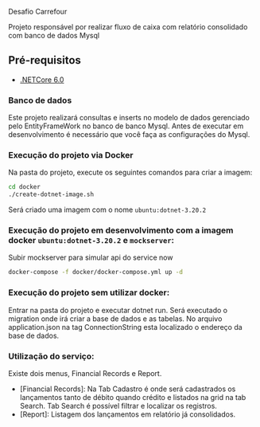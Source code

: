 Desafio Carrefour

Projeto responsável por realizar fluxo de caixa com relatório consolidado com banco de dados Mysql

## Pré-requisitos

- [.NETCore 6.0]([https://www.docker.com/](https://dotnet.microsoft.com/pt-br/download/dotnet/6.0))

### Banco de dados
Este projeto realizará consultas e inserts no modelo de dados gerenciado pelo EntityFrameWork no banco de banco Mysql.
Antes de executar em desenvolvimento é necessário que você faça as configurações do Mysql.

### Execução do projeto via Docker

Na pasta do projeto, execute os seguintes comandos para criar a imagem:
```bash
cd docker
./create-dotnet-image.sh
```
Será criado uma imagem com o nome `ubuntu:dotnet-3.20.2`

### Execução do projeto em desenvolvimento com a imagem docker `ubuntu:dotnet-3.20.2` e `mockserver`:    

Subir mockserver para simular api do service now
```bash
docker-compose -f docker/docker-compose.yml up -d
````
### Execução do projeto sem utilizar docker:    

Entrar na pasta do projeto e executar dotnet run. Será executado o migration onde irá criar a base de dados e as tabelas.
No arquivo application.json na tag ConnectionString esta localizado o endereço da base de dados.

### Utilização do serviço:

Existe dois menus, Financial Records e Report.
- [Financial Records]: Na Tab Cadastro é onde será cadastrados os lançamentos tanto de débito quando crédito e listados na grid na tab Search. Tab Search é possível filtrar e localizar os registros.
- [Report]: Listagem dos lançamentos em relatório já consolidados.

